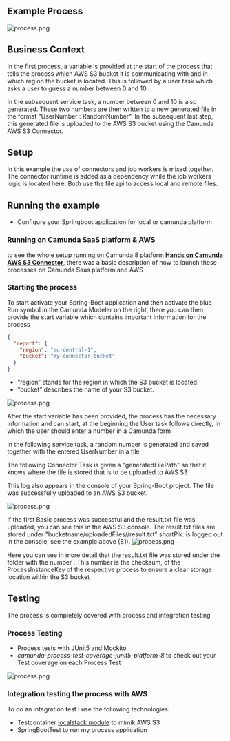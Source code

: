 
## Example Process 
![process.png](../assets/basicProcess-bpmn.png)

## Business Context

In the first process, a variable is provided at the start of the process that tells the process which AWS S3 bucket
it is communicating with and in which region the bucket is located. This is followed by a user task which asks a user 
to guess a number between 0 and 10.

In the subsequent service task, a number between 0 and 10 is also generated. These two numbers are then 
written to a new generated file in the format "UserNumber : RandomNumber". 
In the subsequent last step, this generated file is uploaded to the AWS S3 bucket using the Camunda AWS S3 Connector.

## Setup

In this example the use of connectors and job workers is mixed together. The connector runtime is added as a dependency
while the job workers logic is located here. Both use the file api to access local and remote files.

## Running the example
- Configure your Springboot application for local or camunda platform

### Running on Camunda SaaS platform & AWS 

to see the whole setup running on Camunda 8 platform **[Hands on Camunda AWS S3 Connector](https://medium.com/@jannik_74984/hands-on-camunda-aws-s3-connector-cd6f5011740b)**, there was a basic description of 
how to launch these processes on Camunda Saas platform and AWS


### Starting the process

To start activate your Spring-Boot application and then activate the blue Run symbol in the Camunda Modeler on the
right, there you can then provide the start variable which contains important information for the process

```json
{
  "report": {
    "region": "eu-central-1",
    "bucket": "my-connector-bucket"
  }
}
```

- “region” stands for the region in which the S3 bucket is located.
- “bucket” describes the name of your S3 bucket.

![process.png](../assets/camundaScreenshots/start_process.png)

After the start variable has been provided, the process has the necessary information and can start,
at the beginning the User task follows directly, in which the user should enter a number in a Camunda form

In the following service task, a random number is generated and saved together with the entered UserNumber in a file

The following Connector Task is given a "generatedFilePath" so that it knows where the file is stored that
is to be uploaded to AWS S3

This log also appears in the console of your Spring-Boot project. The file was successfully uploaded to an AWS S3 bucket.


![process.png](../assets/camundaScreenshots/successfulLog.png)

If the first Basic process was successful and the result.txt file was uploaded, you can see this in the AWS S3 console.
The result.txt files are stored under "bucketname/uploadedFiles/<shortPik>/result.txt"
shortPik: is logged out in the console, see the example above (81).
![process.png](../assets/awsScreenshots/bucketInsights.png)

Here you can see in more detail that the result.txt file was stored under the folder with the number <shortPik>. 
This number is the checksum, of the ProcessInstanceKey of the respective process to ensure a clear storage location within the S3 bucket
## Testing

The process is completely covered with process and integration testing

### Process Testing
- Process tests with JUnit5 and Mockito
- _camunda-process-test-coverage-junit5-platform-8_  to check out your Test coverage on each Process Test

![process.png](../assets/testCoverageExample1.png)

### Integration testing the process with AWS
To do an integration test I use the following technologies:

- Testcontainer [localstack module](https://java.testcontainers.org/modules/localstack/) to mimik AWS S3
- SpringBootTest to run my process application
